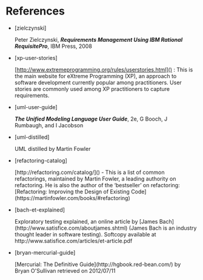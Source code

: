 <link rel="stylesheet" href="{{baseUrl}}/css/textbook.css">

<div class="website-content">

# References

* [zielczynski] <div id="zielczynski">Peter Zielczynski, _**Requirements Management Using IBM Rational RequisitePro**_, IBM Press, 2008</div>

* [xp-user-stories]

  <div id="xp-user-stories">

  [http://www.extremeprogramming.org/rules/userstories.html]() : This is the main website for eXtreme Programming (XP), an approach to software development currently popular among practitioners. User stories are commonly used among XP practitioners to capture requirements.

  </div>

* [uml-user-guide]

  <span id="uml-user-guide">_**The Unified Modeling Language User Guide**_, 2e, G Booch, J Rumbaugh, and I Jacobson </span>

* [uml-distilled] <div id="uml-distilled">UML distilled by Martin Fowler </div>

* [refactoring-catalog]

	<div id="refactoring-catalog">[http://refactoring.com/catalog/]() - This is a list of common refactorings, maintained by Martin Fowler, a leading authority on refactoring. He is also the author of the ‘bestseller’ on refactoring: [Refactoring: Improving the Design of Existing Code](https://martinfowler.com/books/#refactoring)</div>


* [bach-et-explained]

  <div id="bach-et-explained">Exploratory testing explained, an online article by [James Bach](http://www.satisfice.com/aboutjames.shtml) (James Bach is an industry thought leader in software testing). Softcopy available at http://www.satisfice.com/articles/et-article.pdf</div>

* [bryan-mercurial-guide]

  <div id="bryan-mercurial-guide">[Mercurial: The Definitive Guide](http://hgbook.red-bean.com/) by Bryan O'Sullivan retrieved on 2012/07/11</div>

</div>

